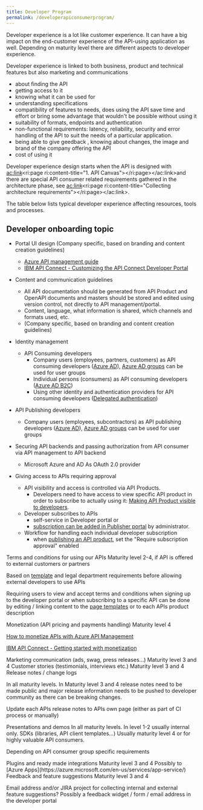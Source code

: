 ```yaml
---
title: Developer Program
permalink: /developerapiconsumerprogram/
---
```


Developer experience is a lot like customer experience. It can have a big impact on the end-customer experience of the API-using application as well. Depending on maturity level there are different aspects to developer experience.

Developer experience is linked to both business, product and technical features but also marketing and communications

*   about finding the API
*   getting access to it
*   knowing what it can be used for
*   understanding specifications
*   compatibility of features to needs, does using the API save time and effort or bring some advantage that wouldn't be possible without using it
*   suitability of formats, endpoints and authentication
*   non-functional requirements: latency, reliability, security and error handling of the API to suit the needs of a particular application.
*   being able to give geedback , knowing about changes, the image and brand of the company offering the API
*   cost of using it

Developer experience design starts when the API is designed with <ac:link><ri:page ri:content-title="1\. API Canvas"></ri:page></ac:link>and there are special API consumer related requirements gathered in the architecture phase, see <ac:link><ri:page ri:content-title="Collecting architecture requirements"></ri:page></ac:link>.

The table below lists typical developer experience affecting resources, tools and processes.

## Developer onboarding topic

* Portal UI design (Company specific, based on branding and content creation guidelines)
  * [<u>Azure API management guide</u>](https://docs.microsoft.com/en-us/azure/api-management/api-management-modify-content-layout)
  * [IBM API Connect - Customizing the API Connect Developer Portal](https://developer.ibm.com/apiconnect/2017/07/19/customizing-api-connect-developer-portal/)
  
* Content and communication guidelines
  * All API documentation should be generated from API Product and OpenAPI documents and masters should be stored and edited using version control, not directly to API management/portal.
  * Content, language, what information is shared, which channels and formats used, etc.
  * (Company specific, based on branding and content creation guidelines)

* Identity management
  * API Consuming developers
    * Company users (employees, partners, customers) as API consuming developers ([<u>Azure AD</u>](https://docs.microsoft.com/en-us/azure/api-management/api-management-howto-aad)), [<u>Azure AD groups</u>](https://docs.microsoft.com/en-us/azure/api-management/api-management-howto-aad#how-to-add-an-external-azure-active-directory-group) can be used for user groups
    * Individual persons (consumers) as API consuming developers ([<u>Azure AD B2C</u>](https://docs.microsoft.com/en-us/azure/api-management/api-management-howto-aad-b2c))
    * Using other identity and authentication providers for API consuming developers ([<u>Delegated authentication</u>](https://docs.microsoft.com/en-us/azure/api-management/api-management-howto-setup-delegation)) 

* API Publishing developers
  * Company users (employees, subcontractors) as API publishing developers ([<u>Azure AD</u>](https://docs.microsoft.com/en-us/azure/api-management/api-management-howto-aad)), [<u>Azure AD groups</u>](https://docs.microsoft.com/en-us/azure/api-management/api-management-howto-aad#how-to-add-an-external-azure-active-directory-group) can be used for user groups

* Securing API backends and passing authorization from API consumer via API management to API backend
  * Microsoft Azure and AD As OAuth 2.0 provider

* Giving access to APIs requiring approval
  * API visibility and access is controlled via API Products.
    * Developers need to have access to view specific API product in order to subscribe to actually using it: [<u>Making API Product visible to developers</u>](https://docs.microsoft.com/en-us/azure/api-management/api-management-howto-add-products#a-namemake-visible-amake-a-product-visible-to-developers).
  * Developer subscribes to APIs
    * self-service in Developer portal or
    * [<u>subscription can be added in Publisher portal</u>](https://docs.microsoft.com/en-us/azure/api-management/api-management-howto-product-with-rules#a-namesubscribe-account-ato-subscribe-a-developer-account-to-the-product) by administrator.
  * Workflow for handling each individual developer subscription
    * when [<u>publishing an API product</u>](https://docs.microsoft.com/en-us/azure/api-management/api-management-howto-add-products#a-nameadd-description-aadd-descriptive-information-to-a-product), set the "Require subscription approval" enabled

<tr>

<td>Terms and conditions for using our APIs</td>

<td colspan="1">Maturity level 2-4, if API is offered to external customers or partners</td>

<td colspan="1">

Based on [<u>template</u>](https://wiki.digia.com/display/INTEGRATION/Valmet+API+Strategy+DRAFT) and legal department requirements before allowing external developers to use APIs

Requiring users to view and accept terms and conditions when signing up to the developer portal or when subscribing to a specific API can be done by editing / linking content to the [<u>page templates</u>](https://docs.microsoft.com/en-us/azure/api-management/api-management-developer-portal-templates) or to each APIs product description 

</td>

</tr>

<tr>

<td>Monetization (API pricing and payments handling)</td>

<td colspan="1">Maturity level 4</td>

<td colspan="1">

[How to monetize APIs with Azure API Management](https://blogs.msdn.microsoft.com/apimanagement/2016/06/30/how-to-monetize-apis-with-azure-api-management/)

[IBM API Connect - Getting started with monetization](https://developer.ibm.com/apiconnect/2017/07/10/getting-started-monetization-apic-v5072/)  
</td>

</tr>

<tr>

<td>Marketing communication (ads, swag, press releases...)</td>

<td colspan="1">Maturity level 3 and 4</td>

</tr>

<tr>

<td colspan="1">Customer stories (testimonials, interviews etc.)</td>

<td colspan="1">Maturity level 3 and 4</td>

</tr>

<tr>

<td>Release notes / change logs</td>

<td colspan="1">

In all maturity levels. In Maturity level 3 and 4 release notes need to be made public and major release information needs to be pushed to developer community as there can be breaking changes.

</td>

<td colspan="1">

Update each APIs release notes to APIs own page (either as part of CI process or manually) 

</td>

</tr>

<tr>

<td>Presentations and demos</td>

<td colspan="1">In all maturity levels. In level 1-2 usually internal only.</td>

</tr>

<tr>

<td>SDKs (libraries, API client templates...)</td>

<td colspan="1">Usually maturity level 4 or for highly valuable API consumers.</td>

<td colspan="1">

Depending on API consumer group specific requirements

</td>

</tr>

<tr>

<td>Plugins and ready made integrations</td>

<td colspan="1">Maturity level 3 and 4</td>

<td colspan="1">Possibly to [Azure Apps](https://azure.microsoft.com/en-us/services/app-service/)</td>

</tr>

<tr>

<td colspan="1">Feedback and feature suggestions</td>

<td colspan="1">Maturity level 3 and 4</td>

<td colspan="1">

Email address and/or JIRA project for collecting internal and external feature suggestions? Possibly a feedback widget / form / email address in the developer portal

</td>

</tr>

</tbody>

</table>
